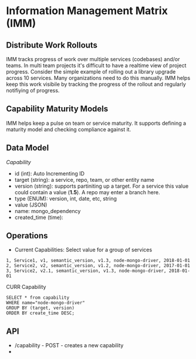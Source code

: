 # Information Management Matrix (IMM)


## Distribute Work Rollouts

IMM tracks progress of work over multiple services (codebases) and/or teams. In multi team projects it's difficult to have a realtime view of project progress.  Consider the simple example of rolling out a library upgrade across 10 services. Many organizations need to do this manually.  IMM helps keep this work visibile by tracking the progress of the rollout and regularly notifiying of progress. 

## Capability Maturity Models

IMM helps keep a pulse on team or service maturity.  It supports defining a maturity model and checking compliance against it.

## Data Model

*Capability*
- id (int): Auto Incrementing ID
- target (string): a service, repo, team, or other entity name
- version (string): supports partiniting up a target. For a service this value could contain a value (**1.5**).  A repo may enter a branch here.
- type (ENUM): version, int, date, etc, string
- value (JSON)
- name: mongo_dependency
- created_time (time):

## Operations
- Current Capabilities: Select value for a group of services

```
1, Service1, v1, semantic_version, v1.3, node-mongo-driver, 2018-01-01
2, Service2, v2, semantic_version, v1.2, node-mongo-driver, 2017-01-01
3, Service2, v2.1, semantic_version, v1.3, node-mongo-driver, 2018-01-01
```

CURR Capability
```
SELECT * from capability 
WHERE name="node-mongo-driver"
GROUP BY (target, version)
ORDER BY create_time DESC;
```

## API

- /capability - POST - creates a new capability
- 

